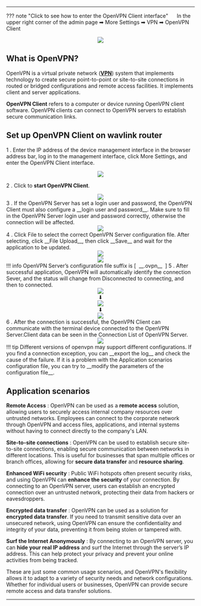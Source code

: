 
---
??? note "Click to see how to enter the OpenVPN Client interface"
	<img src="/images/weizhi01.png" width="15" height="15">&nbsp;In the upper right corner of the admin page ➡ More Settings ➡ VPN ➡ OpenVPN Client
	<div style="text-align: center;">
		<img class="boxshadow" src="/images/openvpn00.png">
	</div>

## __What is OpenVPN?__
OpenVPN is a virtual private network (__[VPN]()__) system that implements technology to create secure point-to-point or site-to-site connections in routed or bridged configurations and remote access facilities. It implements client and server applications.

__OpenVPN Client__ refers to a computer or device running OpenVPN client software. OpenVPN clients can connect to OpenVPN servers to establish secure communication links.

## __Set up OpenVPN Client on wavlink router__

1 . Enter the IP address of the device management interface in the browser address bar, log in to the management interface, click More Settings, and enter the OpenVPN Client interface.
	
<div style="text-align: center;">
	<img class="boxshadow" src="/images/openvpn00.png">
</div>
	
2 . Click to __start OpenVPN Client__.
<div style="text-align: center;">
	<img class="boxshadow" src="/images/openvpnclient01.png">
</div>
3 . If the OpenVPN Server has set a login user and password, the OpenVPN Client must also configure a __login user and password__. Make sure to fill in the OpenVPN Server login user and password correctly, otherwise the connection will be affected.
<div style="text-align: center;">
	<img class="boxshadow" src="/images/openvpnclient02.png">
</div>
4 . Click File to select the correct OpenVPN Server configuration file. After selecting, click __File Upload__, then click __Save__ and wait for the application to be updated.
<div style="text-align: center;">
	<img class="boxshadow" src="/images/openvpnclient03.png">
</div>
<div style="text-align: center;">
	<img class="boxshadow" src="/images/openvpnclient04.png">
</div>
!!! info
	OpenVPN Server’s configuration file suffix is [&nbsp;&nbsp;__.ovpn__&nbsp;&nbsp;]
5 . After successful application, OpenVPN will automatically identify the connection Sever, and the status will change from Disconnected to connecting, and then to connected.
<div style="text-align: center;">
	<img class="boxshadow" src="/images/openvpnclient05.png">
</div>
<div style="text-align: center;">⬇</div>
<div style="text-align: center;">
	<img class="boxshadow" src="/images/openvpnclient06.png">
</div>
<div style="text-align: center;">⬇</div>
<div style="text-align: center;">
	<img class="boxshadow" src="/images/openvpnclient07.png">
</div>
6 . After the connection is successful, the OpenVPN Client can communicate with the terminal device connected to the OpenVPN Server.Client data can be seen in the Connection List of OpenVPN Server.
<div style="text-align: center;">
	<img class="boxshadow" src="/images/openvpnclient08.png">
</div>
!!! tip
	Different versions of openvpn may support different configurations. If you find a connection exception, you can __export the log__ and check the cause of the failure. If it is a problem with the Application scenarios configuration file, you can try to __modify the parameters of the configuration file__.









## __Application scenarios__
__Remote Access__ : OpenVPN can be used as a __remote access__ solution, allowing users to securely access internal company resources over untrusted networks. Employees can connect to the corporate network through OpenVPN and access files, applications, and internal systems without having to connect directly to the company's LAN.

__Site-to-site connections__ : OpenVPN can be used to establish secure site-to-site connections, enabling secure communication between networks in different locations. This is useful for businesses that span multiple offices or branch offices, allowing for __secure data transfer__ and __resource sharing__.

__Enhanced WiFi security__ : Public WiFi hotspots often present security risks, and using OpenVPN can __enhance the security__ of your connection. By connecting to an OpenVPN server, users can establish an encrypted connection over an untrusted network, protecting their data from hackers or eavesdroppers.

__Encrypted data transfer__ : OpenVPN can be used as a solution for __encrypted data transfer__. If you need to transmit sensitive data over an unsecured network, using OpenVPN can ensure the confidentiality and integrity of your data, preventing it from being stolen or tampered with.

__Surf the Internet Anonymously__ : By connecting to an OpenVPN server, you can __hide your real IP address__ and surf the Internet through the server’s IP address. This can help protect your privacy and prevent your online activities from being tracked.

These are just some common usage scenarios, and OpenVPN's flexibility allows it to adapt to a variety of security needs and network configurations. Whether for individual users or businesses, OpenVPN can provide secure remote access and data transfer solutions.



---
